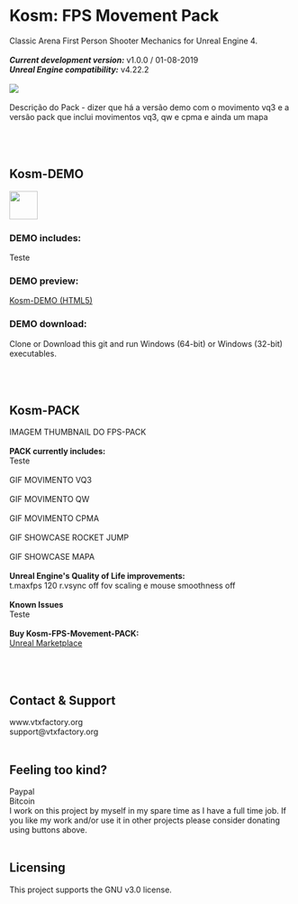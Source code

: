 # Kosm: FPS Movement Pack
Classic Arena First Person Shooter Mechanics for Unreal Engine 4.<br><br>
<strong><i>Current development version:</i></strong> v1.0.0 / 01-08-2019<br>
<strong><i>Unreal Engine compatibility:</i></strong> v4.22.2<br><br>
<img src="https://www.vtxfactory.org/imgs/banner_git.jpg" /><br><br>
Descrição do Pack - dizer que há a versão demo com o movimento vq3 e a versão pack que inclui movimentos vq3, qw e cpma e ainda um mapa<br><br>
<br><br>
<h2>Kosm-DEMO</h2>
<img src="https://www.vtxfactory.org/imgs/2019-08-05-2152-24_1.gif" width="50px" /><br>
<h3>DEMO includes:</h3>
Teste<br>
<h3>DEMO preview:</h3>
<a href="https://www.vtxfactory.org/fps-demo/">Kosm-DEMO (HTML5)</a><br>
<h3>DEMO download:</h3>
Clone or Download this git and run Windows (64-bit) or Windows (32-bit) executables.<br><br>
<br><br>
<h2>Kosm-PACK</h2>
IMAGEM THUMBNAIL DO FPS-PACK<br><br>
<strong>PACK currently includes:</strong><br>
Teste<br><br>
GIF MOVIMENTO VQ3<br><br>
GIF MOVIMENTO QW<br><br>
GIF MOVIMENTO CPMA<br><br>
GIF SHOWCASE ROCKET JUMP<br><br>
GIF SHOWCASE MAPA<br><br>
<strong>Unreal Engine's Quality of Life improvements:</strong><br>
t.maxfps 120 r.vsync off fov scaling e mouse smoothness off<br><br>
<strong>Known Issues</strong><br>
Teste<br><br>
<strong>Buy Kosm-FPS-Movement-PACK:</strong><br>
<a href="#">Unreal Marketplace</a><br><br>
<br><br>
<h2>Contact & Support</h2>
www.vtxfactory.org<br>
support@vtxfactory.org<br><br>
<h2>Feeling too kind?</h2>
Paypal<br>Bitcoin<br>I work on this project by myself in my spare time as I have a full time job. If you like my work and/or use it in other projects please consider donating using buttons above.<br><br>
<h2>Licensing</h2>
This project supports the GNU v3.0 license.
